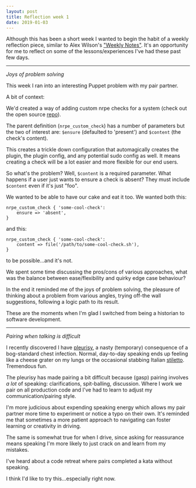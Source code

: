 ```yaml
---
layout: post
title: Reflection week 1
date: 2019-01-03
---
```


Although this has been a short week I wanted to begin the habit of a weekly reflection piece, similar to Alex Wilson's ["Weekly Notes"](https://blog.probablyfine.co.uk/2018/09/21/notes-from-the-week-1.html). It's an opportunity for me to reflect on some of the lessons/experiences I've had these past few days.

--------

_Joys of problem solving_

This week I ran into an interesting Puppet problem with my pair partner.

A bit of context:

We'd created a way of adding custom nrpe checks for a system (check out the open source [repo](https://github.com/unruly/unruly-puppet)).

The parent definition (`nrpe_custom_check`) has a number of parameters but the two of interest are: `$ensure` (defaulted to 'present') and `$content` (the check's content).

This creates a trickle down configuration that automagically creates the plugin, the plugin config, and any potential sudo config as well. It means creating a check will be a lot easier and more flexible for our end users.

So what's the problem? Well, `$content` is a required parameter. What happens if a user just wants to ensure a check is absent? They must include `$content` even if it's just "foo".

We wanted to be able to have our cake and eat it too. We wanted both this:

```
nrpe_custom_check { 'some-cool-check':
    ensure => 'absent',
}
```

and this:

```
nrpe_custom_check { 'some-cool-check':
    content => file('/path/to/some-cool-check.sh'),
}
```

to be possible...and it's not.

We spent some time discussing the pros/cons of various approaches, what was the balance between ease/flexibility and quirky edge case behaviour?

In the end it reminded me of the joys of problem solving, the pleasure of thinking about a problem from various angles, trying off-the wall suggestions, following a logic path to its result.

These are the moments when I'm glad I switched from being a historian to software development.

___________

_Pairing when talking is difficult_

I recently discovered I have [pleurisy](https://en.wikipedia.org/wiki/Pleurisy), a nasty (temporary) consequence of a bog-standard chest infection. Normal, day-to-day speaking ends up feeling like a cheese grater on my lungs or the occasional stabbing Italian [stiletto](https://en.wikipedia.org/wiki/Stiletto). Tremendous fun.

The pleurisy has made pairing a bit difficult because (gasp) pairing involves *a lot* of speaking: clarifications, spit-balling, discussion. Where I work we pair on all production code and I've had to learn to adjust my communication/pairing style.

I'm more judicious about expending speaking energy which allows my pair partner more time to experiment or notice a typo on their own. It's reminded me that sometimes a more patient approach to navigating can foster learning or creativity in driving.

The same is somewhat true for when I drive, since asking for reassurance means speaking I'm more likely to just crack on and learn from my mistakes.

I've heard about a code retreat where pairs completed a kata without speaking.

I think I'd like to try this...especially right now.
